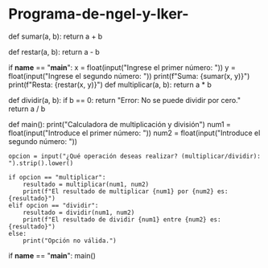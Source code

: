 # Programa-de-ngel-y-Iker-
def sumar(a, b):
    return a + b

def restar(a, b):
    return a - b

if __name__ == "__main__":
    x = float(input("Ingrese el primer número: "))
    y = float(input("Ingrese el segundo número: "))
    print(f"Suma: {sumar(x, y)}")
    print(f"Resta: {restar(x, y)}")
def multiplicar(a, b):
    return a * b

def dividir(a, b):
    if b == 0:
        return "Error: No se puede dividir por cero."
    return a / b

def main():
    print("Calculadora de multiplicación y división")
    num1 = float(input("Introduce el primer número: "))
    num2 = float(input("Introduce el segundo número: "))
    
    opcion = input("¿Qué operación deseas realizar? (multiplicar/dividir): ").strip().lower()
    
    if opcion == "multiplicar":
        resultado = multiplicar(num1, num2)
        print(f"El resultado de multiplicar {num1} por {num2} es: {resultado}")
    elif opcion == "dividir":
        resultado = dividir(num1, num2)
        print(f"El resultado de dividir {num1} entre {num2} es: {resultado}")
    else:
        print("Opción no válida.")

if __name__ == "__main__":
    main()
